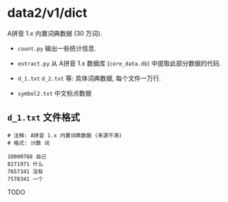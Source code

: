 # data2/v1/dict

A拼音 1.x 内置词典数据 (30 万词).

+ `count.py`  输出一些统计信息.

+ `extract.py`  从 A拼音 1.x 数据库 (`core_data.db`) 中提取此部分数据的代码.

+ `d_1.txt` `d_2.txt` 等:
  具体词典数据, 每个文件一万行.

+ `symbol2.txt`  中文标点数据


## `d_1.txt` 文件格式

```
# 注释: A拼音 1.x 内置词典数据 (来源不清)
# 格式: 计数 词

10000768 自己
8271971 什么
7657341 没有
7578341 一个
```


TODO
